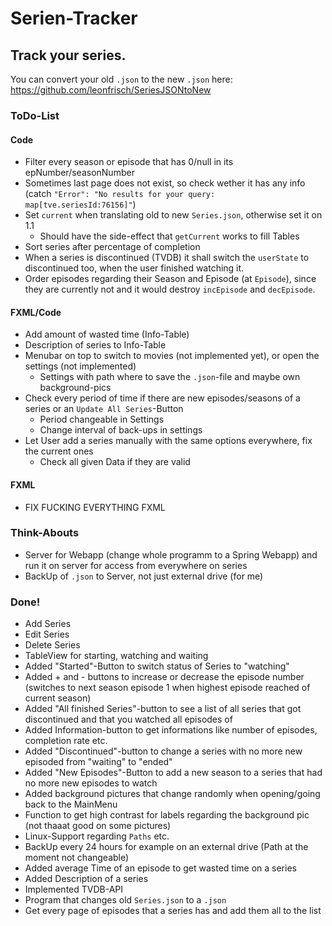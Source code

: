 # Serien-Tracker

## Track your series.

You can convert your old `.json` to the new `.json` here: https://github.com/leonfrisch/SeriesJSONtoNew

### ToDo-List
#### Code
* Filter every season or episode that has 0/null in its epNumber/seasonNumber
* Sometimes last page does not exist, so check wether it has any info (catch `"Error": "No results for your query: map[tve.seriesId:76156]"`)
* Set `current` when translating old to new `Series.json`, otherwise set it on 1.1
    * Should have the side-effect that `getCurrent` works to fill Tables
* Sort series after percentage of completion
* When a series is discontinued (TVDB) it shall switch the `userState` to discontinued too, when the user finished watching it.
* Order episodes regarding their Season and Episode (at `Episode`), since they are currently not and it would destroy `incEpisode` and `decEpisode`.  
    
#### FXML/Code
* Add amount of wasted time (Info-Table)
* Description of series to Info-Table
* Menubar on top to switch to movies (not implemented yet), or open the settings (not implemented)
    * Settings with path where to save the `.json`-file and maybe own background-pics
* Check every period of time if there are new episodes/seasons of a series or an `Update All Series`-Button
    * Period changeable in Settings
    * Change interval of back-ups in settings  
* Let User add a series manually with the same options everywhere, fix the current ones
    * Check all given Data if they are valid

#### FXML
* FIX FUCKING EVERYTHING FXML

### Think-Abouts
* Server for Webapp (change whole programm to a Spring Webapp) and run it on server for access from everywhere on series
* BackUp of `.json` to Server, not just external drive (for me)

### Done!
* Add Series
* Edit Series
* Delete Series
* TableView for starting, watching and waiting
* Added "Started"-Button to switch status of Series to "watching"
* Added + and - buttons to increase or decrease the episode number (switches to next season episode 1 when highest episode reached of current season)
* Added "All finished Series"-button to see a list of all series that got discontinued and that you watched all episodes of
* Added Information-button to get informations like number of episodes, completion rate etc.
* Added "Discontinued"-button to change a series with no more new episoded from "waiting" to "ended"
* Added "New Episodes"-Button to add a new season to a series that had no more new episodes to watch
* Added background pictures that change randomly when opening/going back to the MainMenu
* Function to get high contrast for labels regarding the background pic (not thaaat good on some pictures)
* Linux-Support regarding `Paths` etc.
* BackUp every 24 hours for example on an external drive (Path at the moment not changeable)
* Added average Time of an episode to get wasted time on a series
* Added Description of a series
* Implemented TVDB-API
* Program that changes old `Series.json` to a `.json`
* Get every page of episodes that a series has and add them all to the list